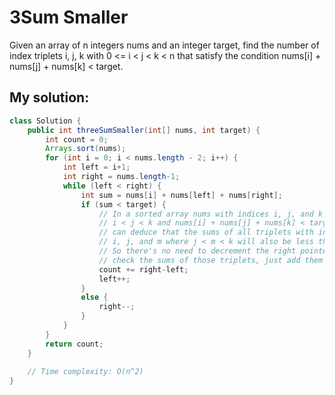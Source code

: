 # 3Sum Smaller

Given an array of n integers nums and an integer target, find the number of index triplets i, j, k with 0 <= i < j < k < n that satisfy the condition nums[i] + nums[j] + nums[k] < target.

## My solution:

```Java
class Solution {
    public int threeSumSmaller(int[] nums, int target) {
        int count = 0;
        Arrays.sort(nums);
        for (int i = 0; i < nums.length - 2; i++) {
            int left = i+1;
            int right = nums.length-1;
            while (left < right) {
                int sum = nums[i] + nums[left] + nums[right];
                if (sum < target) {
                    // In a sorted array nums with indices i, j, and k such that
                    // i < j < k and nums[i] + nums[j] + nums[k] < target, we
                    // can deduce that the sums of all triplets with indices
                    // i, j, and m where j < m < k will also be less than target.
                    // So there's no need to decrement the right pointer here to
                    // check the sums of those triplets, just add them all to the count.
                    count += right-left;
                    left++;
                }
                else {
                    right--;
                }
            }
        }
        return count;
    }
    
    // Time complexity: O(n^2)
}
```
